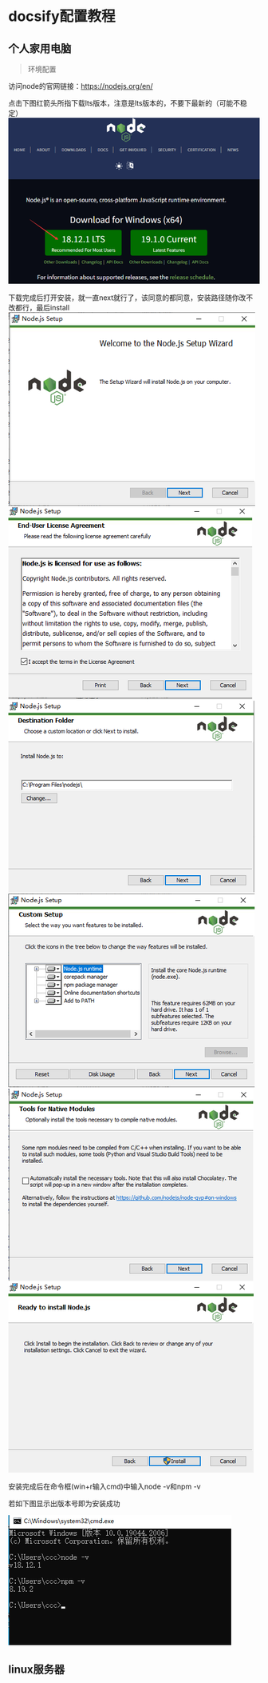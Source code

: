 # docsify配置教程

## 个人家用电脑

> 环境配置

访问node的官网链接：https://nodejs.org/en/

点击下图红箭头所指下载lts版本，注意是lts版本的，不要下最新的（可能不稳定）
![](../image/docsify/1.png)

下载完成后打开安装，就一直next就行了，该同意的都同意，安装路径随你改不改都行，最后install
![](../image/docsify/2.jpg)
![](../image/docsify/3.jpg)
![](../image/docsify/4.jpg)
![](../image/docsify/5.jpg)
![](../image/docsify/6.jpg)
![](../image/docsify/7.jpg)

安装完成后在命令框(win+r输入cmd)中输入node -v和npm -v

若如下图显示出版本号即为安装成功

![](../image/docsify/8.png)
## linux服务器
